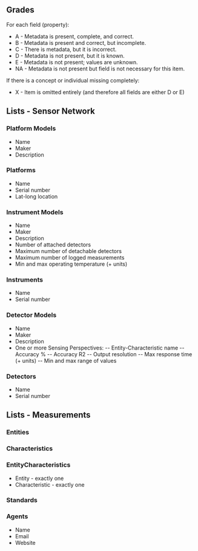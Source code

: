 ## Grades
For each field (property):
* A - Metadata is present, complete, and correct.
* B - Metadata is present and correct, but incomplete.
* C - There is metadata, but it is incorrect.
* D - Metadata is not present, but it is known.
* E - Metadata is not present; values are unknown.
* NA - Metadata is not present but field is not necessary for this item.

If there is a concept or individual missing completely:
* X - Item is omitted entirely (and therefore all fields are either D or E)

## Lists - Sensor Network
### Platform Models
- Name
- Maker
- Description

### Platforms
- Name
- Serial number
- Lat-long location

### Instrument Models
- Name
- Maker
- Description
- Number of attached detectors
- Maximum number of detachable detectors
- Maximum number of logged measurements
- Min and max operating temperature (+ units)

### Instruments
- Name
- Serial number

### Detector Models
- Name
- Maker
- Description
- One or more Sensing Perspectives:
-- Entity-Characteristic name
-- Accuracy %
-- Accuracy R2
-- Output resolution
-- Max response time (+ units)
-- Min and max range of values

### Detectors
- Name
- Serial number

## Lists - Measurements
### Entities
### Characteristics
### EntityCharacteristics
* Entity - exactly one
* Characteristic - exactly one
### Standards
### Agents
- Name
- Email
- Website